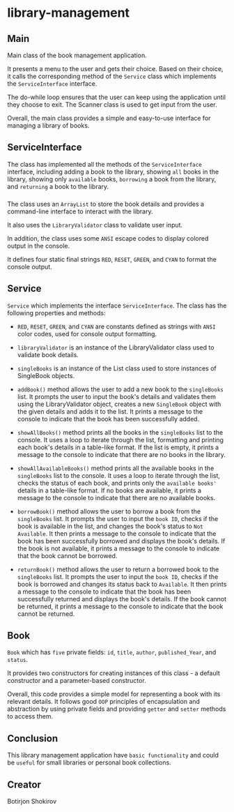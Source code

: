 # library-management

## Main
Main class of the book management application. 

  It presents a menu to the user and gets their choice. Based on their choice, it calls the corresponding method of the `Service` class which implements the `ServiceInterface` interface. 
  
  The do-while loop ensures that the user can keep using the application until they choose to exit. The Scanner class is used to get input from the user.
  
Overall, the main class provides a simple and easy-to-use interface for managing a library of books.

## ServiceInterface

The class has implemented all the methods of the `ServiceInterface` interface, including adding a book to the library, showing `all` books in the library, showing only `available` books, `borrowing` a book from the library, and `returning` a book to the library.

### 
The class uses an `ArrayList` to store the book details and provides a command-line interface to interact with the library. 

It also uses the `LibraryValidator` class to validate user input.

In addition, the class uses some `ANSI` escape codes to display colored output in the console.

It defines four static final strings `RED`, `RESET`, `GREEN`, and `CYAN` to format the console output.

## Service

`Service` which implements the interface `ServiceInterface`. 
The class has the following properties and methods:

* `RED`, `RESET`, `GREEN`, and `CYAN` are constants defined as strings with `ANSI` color codes, used for console output formatting.

* `libraryValidator` is an instance of the LibraryValidator class used to validate book details.
* `singleBooks` is an instance of the List class used to store instances of SingleBook objects.
* `addBook()` method allows the user to add a new book to the `singleBooks` list. It prompts the user to input the book's details and validates them using the LibraryValidator object, creates a new `SingleBook` object with the given details and adds it to the list. It prints a message to the console to indicate that the book has been successfully added.
* `showAllBooks()` method prints all the books in the `singleBooks` list to the console. It uses a loop to iterate through the list, formatting and printing each book's details in a table-like format. If the list is empty, it prints a message to the console to indicate that there are no books in the library.
* `showAllAvailableBooks()` method prints all the available books in the `singleBooks` list to the console. It uses a loop to iterate through the list, checks the status of each book, and prints only the `available books'` details in a table-like format. If no books are available, it prints a message to the console to indicate that there are no available books.
* `borrowBook()` method allows the user to borrow a book from the `singleBooks` list. It prompts the user to input the `book ID`, checks if the book is available in the list, and changes the book's status to `Not Available`. It then prints a message to the console to indicate that the book has been successfully borrowed and displays the book's details. If the book is not available, it prints a message to the console to indicate that the book cannot be borrowed.
* `returnBook()` method allows the user to return a borrowed book to the `singleBooks` list. It prompts the user to input the `book ID`, checks if the book is borrowed and changes its status back to `Available`. It then prints a message to the console to indicate that the book has been successfully returned and displays the book's details. If the book cannot be returned, it prints a message to the console to indicate that the book cannot be returned.


## Book

`Book` which has `five` private fields: `id`, `title`, `author`, `published_Year`, and `status`. 

It provides two constructors for creating instances of this class - a default constructor and a parameter-based constructor.

Overall, this code provides a simple model for representing a book with its relevant details. It follows good `OOP` principles of encapsulation and abstraction by using private fields and providing `getter` and `setter` methods to access them. 

## Conclusion

This library management application have `basic functionality` and could be `useful` for small libraries or personal book collections.


## Creator
Botirjon Shokirov

